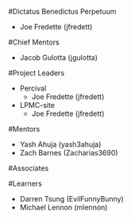 #Dictatus Benedictus Perpetuum

- Joe Fredette (jfredett)

#Chief Mentors

- Jacob Gulotta (jgulotta)

#Project Leaders

- Percival
  - Joe Fredette (jfredett)
- LPMC-site
  - Joe Fredette (jfredett)

#Mentors

- Yash Ahuja (yash3ahuja)
- Zach Barnes (Zacharias3690)

#Associates


#Learners

- Darren Tsung (EvilFunnyBunny)
- Michael Lennon (mlennon)
